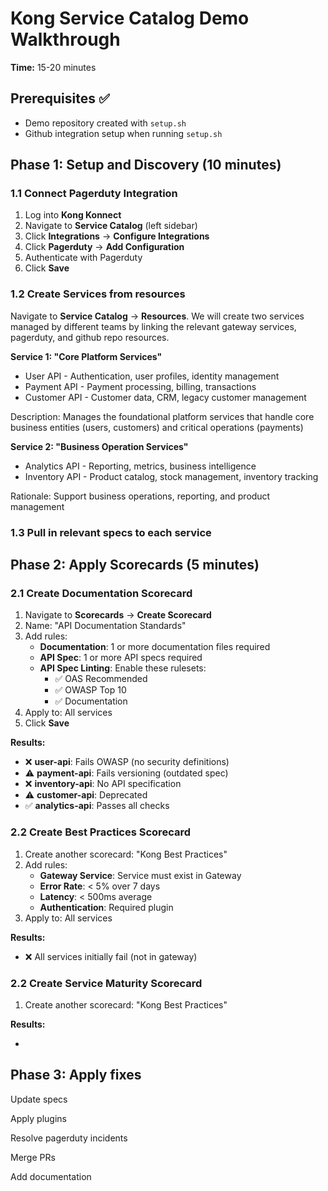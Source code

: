 # Kong Service Catalog Demo Walkthrough

**Time:** 15-20 minutes

## Prerequisites ✅

- Demo repository created with `setup.sh`
- Github integration setup when running `setup.sh`

## Phase 1: Setup and Discovery (10 minutes)

### 1.1 Connect Pagerduty Integration

1. Log into **Kong Konnect**
2. Navigate to **Service Catalog** (left sidebar)
3. Click **Integrations** → **Configure Integrations**
4. Click **Pagerduty** → **Add Configuration**
5. Authenticate with Pagerduty
6. Click **Save**

### 1.2 Create Services from resources

Navigate to **Service Catalog** → **Resources**. We will create two services managed by different teams by linking the relevant gateway services, pagerduty, and github repo resources.

**Service 1: "Core Platform Services"**

- User API - Authentication, user profiles, identity management
- Payment API - Payment processing, billing, transactions
- Customer API - Customer data, CRM, legacy customer management

Description: Manages the foundational platform services that handle core business entities (users, customers) and critical operations (payments)

**Service 2: "Business Operation Services"**

- Analytics API - Reporting, metrics, business intelligence
- Inventory API - Product catalog, stock management, inventory tracking

Rationale: Support business operations, reporting, and product management

### 1.3 Pull in relevant specs to each service

## Phase 2: Apply Scorecards (5 minutes)

### 2.1 Create Documentation Scorecard

1. Navigate to **Scorecards** → **Create Scorecard**
2. Name: "API Documentation Standards"
3. Add rules:
   - **Documentation**: 1 or more documentation files required
   - **API Spec**: 1 or more API specs required
   - **API Spec Linting**: Enable these rulesets:
     - ✅ OAS Recommended
     - ✅ OWASP Top 10
     - ✅ Documentation
4. Apply to: All services
5. Click **Save**

**Results:**

- ❌ **user-api**: Fails OWASP (no security definitions)
- ⚠️ **payment-api**: Fails versioning (outdated spec)
- ❌ **inventory-api**: No API specification
- ⚠️ **customer-api**: Deprecated
- ✅ **analytics-api**: Passes all checks

### 2.2 Create Best Practices Scorecard

1. Create another scorecard: "Kong Best Practices"
2. Add rules:
   - **Gateway Service**: Service must exist in Gateway
   - **Error Rate**: < 5% over 7 days
   - **Latency**: < 500ms average
   - **Authentication**: Required plugin
3. Apply to: All services

**Results:**

- ❌ All services initially fail (not in gateway)

### 2.2 Create Service Maturity Scorecard

1. Create another scorecard: "Kong Best Practices"

**Results:**

-

## Phase 3: Apply fixes

Update specs

Apply plugins

Resolve pagerduty incidents

Merge PRs

Add documentation
